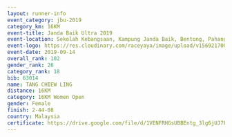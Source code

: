 ```yaml
---
layout: runner-info 
event_category: jbu-2019 
category_km: 16KM 
event-title: Janda Baik Ultra 2019 
event-location: Sekolah Kebangsaan, Kampung Janda Baik, Bentong, Pahang, Malaysia 
event-logo: https://res.cloudinary.com/raceyaya/image/upload/v1569217009/logo/janda-baik_vch1pc.jpg 
event-date: 2019-09-14
overall_rank: 102
gender_rank: 26
category_rank: 18
bib: 63014
name: TANG CHIEW LING
distance: 16KM
category: 16KM Women Open
gender: Female
finish: 2-44-08
country: Malaysia
certificate: https://drive.google.com/file/d/1VENFRHGsUBBEntg_3lg6jUJ7FwGLCl2K/view?usp=sharing
---
```

